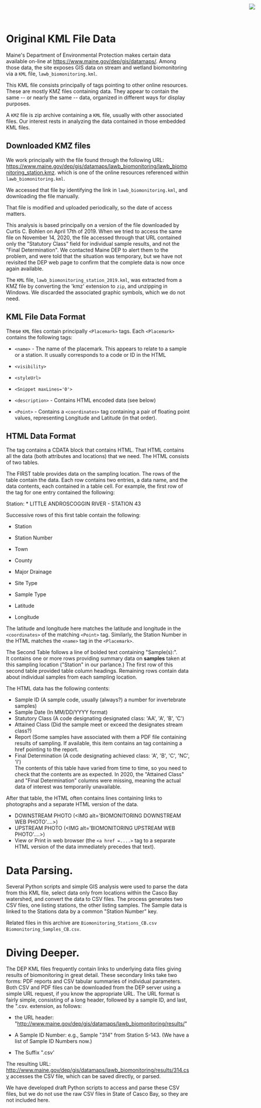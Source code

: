 <img
    src="https://www.cascobayestuary.org/wp-content/uploads/2014/04/logo_sm.jpg"
    style="position:absolute;top:10px;right:50px;" />

# Original KML File Data
Maine's Department of Environmental Protection makes certain data available 
on-line at <https://www.maine.gov/dep/gis/datamaps/>.   Among those data, the 
site exposes GIS data on stream and wetland biomonitoring via a `KML` file, 
`lawb_biomonitoring.kml`.

This KML file consists principally of <NetworkLink> tags pointing to other 
online resources.  These are mostly KMZ files containing
data.  They appear to contain the same -- or nearly the same -- data,  organized 
in different ways for display purposes.

A `KMZ` file is zip archive containing a `KML` file, usually with other 
associated files. Our interest rests in analyzing the data contained in those
embedded KML files.

## Downloaded KMZ files
We work principally with the file found through the following URL:
<https://www.maine.gov/dep/gis/datamaps/lawb_biomonitoring/lawb_biomonitoring_station.kmz>.
which is one of the online resources referenced within `lawb_biomonitoring.kml`.

We accessed that file by identifying the link in `lawb_biomonitoring.kml`, and 
downloading the file manually.

That file is modified and uploaded periodically, so the date of access matters.

This analysis is based principally on a version of the file downloaded by 
Curtis C. Bohlen on April 17th of 2019.  When we tried to access the same file 
on November 14, 2020, the file accessed through that URL contained only the 
"Statutory Class" field for individual sample results, and not the "Final 
Determination".  We contacted Maine DEP to alert them to the problem, and were
told that the situation was temporary, but we have not revisited the DEP web
page to confirm that the complete data is now once again available.

The `KML` file, `lawb_biomonitoring_station_2019.kml`, was extracted from
a KMZ file by converting the 'kmz' extension to `zip`, and unzipping in Windows. 
We discarded the associated graphic symbols, which we do not need.

## KML File Data Format
These `KML` files contain principally `<Placemark>` tags. Each `<Placemark>`
contains the following tags:  

*  `<name>`         - The name of the placemark.  This appears to relate to a sample or a station.
                    It usually corresponds to a code or ID in the HTML
				
*  `<visibility>`  

*  `<styleUrl>`

*  `<Snippet maxLines='0'>` 

*  `<description>` - Contains HTML encoded data (see below)

*  `<Point>`       - Contains a `<coordinates>` tag containing a pair of
                    floating point values, representing Longitude and
					          Latitude (in that order).

##  HTML Data Format
The <description> tag contains a CDATA block that contains HTML. That
HTML contains all the data (both attributes and locations) that we need.
The HTML consists of two tables.

The FIRST table provides data on the sampling location.  The rows of 
the table contain the data.  Each row contains two entries, a data name,
and the data contents, each contained in a table cell.  For example, the
first row of the <description> tag for one entry contained the following:
<tr><td>Station:
*  LITTLE ANDROSCOGGIN RIVER - STATION 43</td></tr>

Successive rows of this first table contain the following: 

*  Station

*  Station Number

*  Town

*  County

*  Major Drainage

*  Site Type

*  Sample Type

*  Latitude

*  Longitude

The latitude and longitude here matches the latitude and longitude in the
`<coordinates>` of the matching `<Point>` tag.  Similarly, the Station Number in
the HTML matches the `<name>` tag in the `<Placemark>`.

The Second Table follows a line of bolded text containing "Sample(s):".  
It contains one or more rows providing summary data on **samples** taken at this
sampling location ("Station" in our parlance.)  The first row of this
second table provided table column headings. Remaining rows contain  data about 
individual samples from each sampling location.

The HTML data has the following contents:

*  Sample ID        (A sample code, usually (always?) a number for invertebrate 
                     samples)  
*  Sample Date      (In MM/DD/YYYY format)  
*  Statutory Class  (A code designating designated class:  'AA', 'A', 'B', 'C')
*  Attained Class   (Did the sample meet or exceed the designates stream class?)
*  Report           (Some samples have associated with them a PDF file 
                     containing results of sampling.  If available, this item 
                     contains an <a> tag containing a href pointing to the 
                     report.  
*  Final Determination  (A code designating achieved class:  'A', 'B', 'C', 
                         'NC', 'I')  
The contents of this table have varied from time to time, so you need to check
that the contents are as expected. In 2020, the "Attained Class" and "Final 
Determination" columns were missing, meaning the actual data of interest was 
temporarily unavailable.

After that table, the HTML often contains lines containing links to photographs
and a separate HTML version of the data.  
*  DOWNSTREAM PHOTO (<IMG alt='BIOMONITORING DOWNSTREAM WEB PHOTO'....>)  
*  UPSTREAM PHOTO   (<IMG alt='BIOMONITORING UPSTREAM WEB PHOTO'....>)  
*  View or Print in web browser (the `<a href =....>` tag to a separate HTML
   version of the data immediately precedes that text).

# Data Parsing.
Several Python scripts and simple GIS analysis were used to parse the data from 
this KML file, select data only from locations within the Casco Bay watershed, 
and convert the data to CSV files.  The process generates two CSV files, one 
listing stations, the other listing samples. The Sample data is linked to the 
Stations data by a common "Station Number" key. 

Related files in this archive are
`Biomonitoring_Stations_CB.csv` `Biomonitoring_Samples_CB.csv`.

# Diving Deeper.
The DEP KML files frequently contain links to underlying data files giving
results of biomonitoring in great detail.  These secondary links take two forms:
PDF reports and CSV tabular summaries of individual parameters.  Both CSV and
PDF files can be downloaded from the DEP server using a simple URL request, if
you know the appropriate URL.  The URL format is fairly simple, consisting of a
long header, followed by a sample ID, and last, the ".csv. extension, as
follows:

* the URL header: 
  "http://www.maine.gov/dep/gis/datamaps/lawb_biomonitoring/results/"

* A Sample ID Number:   e.g., Sample "314" from Station S-143. (We have a list 
  of Sample ID Numbers now.)

* The Suffix ".csv'

The resulting URL:
<http://www.maine.gov/dep/gis/datamaps/lawb_biomonitoring/results/314.csv>
accesses the CSV file, which can be saved directly, or parsed.

We have developed draft Python scripts to access and parse these CSV files, but
we do not use the raw CSV files in State of Casco Bay, so they are not included
here.